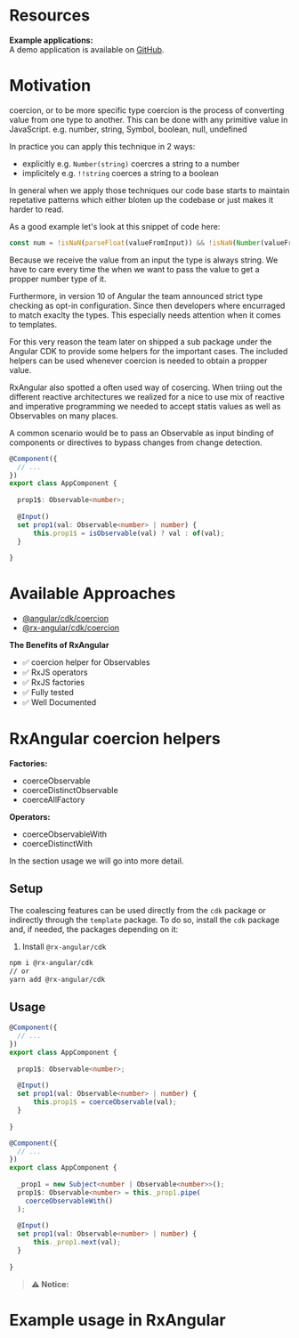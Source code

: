 # Resources

**Example applications:**  
A demo application is available on [GitHub](https://github.com/BioPhoton/rx-angular-cdk-coercion).

# Motivation

coercion, or to be more specific type coercion is the process of converting value from one type to another. 
This can be done with any primitive value in JavaScript. e.g. number, string, Symbol, boolean, null, undefined

In practice you can apply this technique in 2 ways:
- explicitly e.g. `Number(string)` coercres a string to a number
- implicitely e.g. `!!string` coerces a string to a boolean

In general when we apply those techniques our code base starts to maintain repetative patterns which either bloten up the codebase or just makes it harder to read.

As a good example let's look at this snippet of code here:

```typescript
const num = !isNaN(parseFloat(valueFromInput)) && !isNaN(Number(valueFromInput));
```

Because we receive the value from an input the type is always string. We have to care every time the when we want to pass the value to get a propper number type of it.

Furthermore, in version 10 of Angular the team announced strict type checking as opt-in configuration. 
Since then developers where encurraged to match exaclty the types. This especially needs attention when it comes to templates.

For this very reason the team later on shipped a sub package under the Angular CDK to provide some helpers for the important cases.
The included helpers can be used whenever coercion is needed to obtain a propper value.

RxAngular also spotted a often used way of cosercing. 
When triing out the different reactive architectures we realized for a nice to use mix of reactive and imperative programming we needed to accept statis values as well as Observables on many places.

A common scenario would be to pass an Observable as input binding of components or directives to bypass changes from change detection.

```typescript
@Component({
  // ...
})
export class AppComponent {
  
  prop1$: Observable<number>;
  
  @Input()
  set prop1(val: Observable<number> | number) {
      this.prop1$ = isObservable(val) ? val : of(val);
  }
  
}
```

# Available Approaches

- [@angular/cdk/coercion](https://www.npmjs.com/package/@angular/cdk)
- [@rx-angular/cdk/coercion](https://www.npmjs.com/package/@rx-angular/cdk)

**The Benefits of RxAngular**

- ✅ coercion helper for Observables
- ✅ RxJS operators 
- ✅ RxJS factories
- ✅ Fully tested 
- ✅ Well Documented


# RxAngular coercion helpers

**Factories:**
- coerceObservable
- coerceDistinctObservable
- coerceAllFactory

**Operators:**
- coerceObservableWith
- coerceDistinctWith

In the section usage we will go into more detail.

## Setup

The coalescing features can be used directly from the `cdk` package or indirectly through the `template` package.
To do so, install the `cdk` package and, if needed, the packages depending on it:

1. Install `@rx-angular/cdk`

```bash
npm i @rx-angular/cdk
// or
yarn add @rx-angular/cdk
```

## Usage

```typescript
@Component({
  // ...
})
export class AppComponent {
  
  prop1$: Observable<number>;
  
  @Input()
  set prop1(val: Observable<number> | number) {
      this.prop1$ = coerceObservable(val);
  }
  
}
```



```typescript
@Component({
  // ...
})
export class AppComponent {
  
  _prop1 = new Subject<number | Observable<number>>();
  prop1$: Observable<number> = this._prop1.pipe(
    coerceObservableWith()
  ); 
 
  @Input()
  set prop1(val: Observable<number> | number) {
      this._prop1.next(val);
  }
  
}
```


> **⚠ Notice:**  
> 

# Example usage in RxAngular

